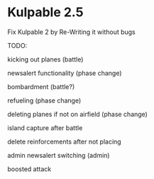 # Kulpable 2.5

Fix Kulpable 2 by Re-Writing it without bugs

TODO:

kicking out planes (battle)

newsalert functionality (phase change)

bombardment (battle?)

refueling (phase change)

deleting planes if not on airfield (phase change)

island capture after battle

delete reinforcements after not placing

admin newsalert switching (admin)

boosted attack






